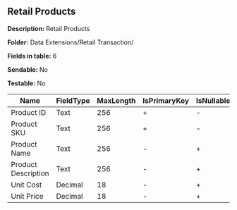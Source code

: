 ## Retail Products

**Description:** Retail Products

**Folder:** Data Extensions/Retail Transaction/

**Fields in table:** 6

**Sendable:** No

**Testable:** No

| Name | FieldType | MaxLength | IsPrimaryKey | IsNullable | DefaultValue |
| --- | --- | --- | --- | --- | --- |
| Product ID | Text | 256 | + | - |  |
| Product SKU | Text | 256 | + | - |  |
| Product Name | Text | 256 | - | + |  |
| Product Description | Text | 256 | - | + |  |
| Unit Cost | Decimal | 18 | - | + | 0 |
| Unit Price | Decimal | 18 | - | + | 0 |
